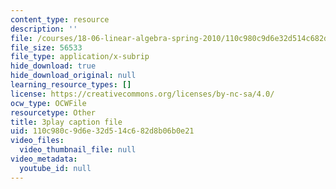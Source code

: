 ```yaml
---
content_type: resource
description: ''
file: /courses/18-06-linear-algebra-spring-2010/110c980c9d6e32d514c682d8b06b0e21_0MtwqhIwdrI.srt
file_size: 56533
file_type: application/x-subrip
hide_download: true
hide_download_original: null
learning_resource_types: []
license: https://creativecommons.org/licenses/by-nc-sa/4.0/
ocw_type: OCWFile
resourcetype: Other
title: 3play caption file
uid: 110c980c-9d6e-32d5-14c6-82d8b06b0e21
video_files:
  video_thumbnail_file: null
video_metadata:
  youtube_id: null
---
```

